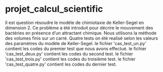 # projet_calcul_scientific
Il est question résoudre  le modèle de chimiotaxie de Keller-Segel en dimension 2. Ce
problème a été introduit pour décrire le mouvement des bactéries en présence d’un attractant
chimique. Nous utilisons la méthode des volumes finis sur un carré.
Quatre tests on été realisé selon les valeurs des paramètres du modèle de Keller-Segel.
le fichier 'cas_test_un.py' contient les codes du premier test que nous avons effectué.
le fichier 'cas_test_deux.py' contient les codes du second test.
le fichier 'cas_test_trois.py' contient les codes du troisième test.
le fichier 'cas_test_quatre.py' contient les codes du dernier test.

